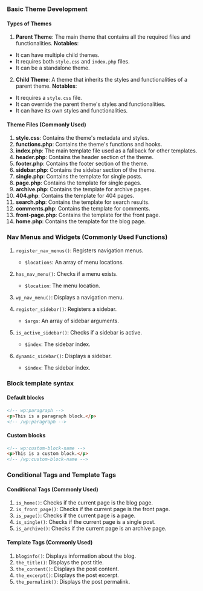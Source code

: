 ### Basic Theme Development

#### Types of Themes

1. **Parent Theme**: The main theme that contains all the required files and functionalities.
   **Notables**:

- It can have multiple child themes.
- It requires both `style.css` and `index.php` files.
- It can be a standalone theme.

2. **Child Theme**: A theme that inherits the styles and functionalities of a parent theme.
   **Notables**:

- It requires a `style.css` file.
- It can override the parent theme's styles and functionalities.
- It can have its own styles and functionalities.

#### Theme Files (Commonly Used)

1. **style.css**: Contains the theme's metadata and styles.
2. **functions.php**: Contains the theme's functions and hooks.
3. **index.php**: The main template file used as a fallback for other templates.
4. **header.php**: Contains the header section of the theme.
5. **footer.php**: Contains the footer section of the theme.
6. **sidebar.php**: Contains the sidebar section of the theme.
7. **single.php**: Contains the template for single posts.
8. **page.php**: Contains the template for single pages.
9. **archive.php**: Contains the template for archive pages.
10. **404.php**: Contains the template for 404 pages.
11. **search.php**: Contains the template for search results.
12. **comments.php**: Contains the template for comments.
13. **front-page.php**: Contains the template for the front page.
14. **home.php**: Contains the template for the blog page.

### Nav Menus and Widgets (Commonly Used Functions)

1. `register_nav_menus()`: Registers navigation menus.

   - `$locations`: An array of menu locations.

2. `has_nav_menu()`: Checks if a menu exists.

   - `$location`: The menu location.

3. `wp_nav_menu()`: Displays a navigation menu.

4. `register_sidebar()`: Registers a sidebar.

   - `$args`: An array of sidebar arguments.

5. `is_active_sidebar()`: Checks if a sidebar is active.

   - `$index`: The sidebar index.

6. `dynamic_sidebar()`: Displays a sidebar.
   - `$index`: The sidebar index.

### Block template syntax

#### Default blocks

```html
<!-- wp:paragraph -->
<p>This is a paragraph block.</p>
<!-- /wp:paragraph -->
```

#### Custom blocks

```html
<!-- wp:custom-block-name -->
<p>This is a custom block.</p>
<!-- /wp:custom-block-name -->
```

### Conditional Tags and Template Tags

#### Conditional Tags (Commonly Used)

1. `is_home()`: Checks if the current page is the blog page.
2. `is_front_page()`: Checks if the current page is the front page.
3. `is_page()`: Checks if the current page is a page.
4. `is_single()`: Checks if the current page is a single post.
5. `is_archive()`: Checks if the current page is an archive page.

#### Template Tags (Commonly Used)

1. `bloginfo()`: Displays information about the blog.
2. `the_title()`: Displays the post title.
3. `the_content()`: Displays the post content.
4. `the_excerpt()`: Displays the post excerpt.
5. `the_permalink()`: Displays the post permalink.
